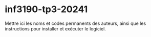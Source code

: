 # inf3190-tp3-20241

Mettre ici les noms et codes permanents des auteurs, ainsi que les instructions
pour installer et exécuter le logiciel.
